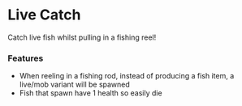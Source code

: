 # Live Catch<!--$headerTitle--><!--$pmc:delete-->

Catch live fish whilst pulling in a fishing reel!<!--$pmc:headerSize-->

### Features
- When reeling in a fishing rod, instead of producing a fish item, a live/mob variant will be spawned
- Fish that spawn have 1 health so easily die
